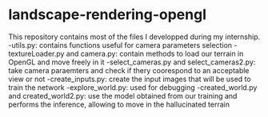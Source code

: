 # landscape-rendering-opengl

This repository contains most of the files I developped during my internship.
-utils.py: contains functions useful for camera parameters selection
-textureLoader.py and camera.py: contain methods to load our terrain in OpenGL and move freely in it
-select_cameras.py and select_cameras2.py: take camera paraemters and check if thery coorespond to an acceptable view or not
-create_inputs.py: create the input images that will be used to train the network
-explore_world.py: used for debugging
-created_world.py and created_world2.py: use the model obtained from our training and performs the inference, allowing to move in the hallucinated terrain
